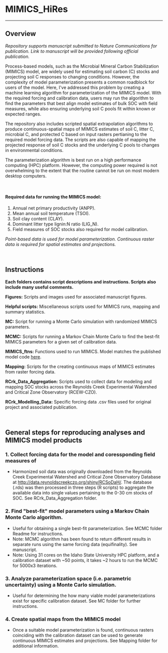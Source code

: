 # MIMICS_HiRes

---


## Overview
*Repository supports manuscript submitted to Nature Communications for publication. Link to manuscript will be provided following official publication.*

Process-based models, such as the Microbial Mineral Carbon Stabilization (MIMICS) model, are widely used for estimating soil carbon (C) stocks and projecting soil C responses to changing conditions. However, the complexity of model parameterization presents a common roadblock for users of the model. Here, I've addressed this problem by creating a machine learning algorithm for parameterization of the MIMICS model. With the required forcing and calibration data, users may run the algorithm to find the parameters that best align model estimates of bulk SOC with field measures, while also ensuring underlying soil C pools fit within known or expected ranges. 

The repository also includes scripted spatial extrapolation algorithms to produce continuous-spatial maps of MIMICS estimates of soil C, litter C, microbial C, and protected C based on input rasters pertianing to the required model forcing data. The scripts are also capable of mapping the projected response of soil C stocks and the underlying C pools to changes in environmental conditions.  

The parameterization algorithm is best run on a high performance computing (HPC) platform. However, the computing power required is not overwhelming to the extent that the routine cannot be run on most modern desktop computers.

</br>

#### Required data for running the MIMICS model:
1) Annual net primary productivity (ANPP).
2) Mean annual soil temperature (TSOI).
3) Soil clay content (CLAY).
4) Dominant litter type lignin:N ratio (LIG_N).
5) Field measures of SOC stocks also required for model calibration.

*Point-based data is used for model parameterization.* 
*Continuous raster data is required for spatial estimates and projections.*

</br>

## Instructions

**Each folders contains script descriptions and instructions. Scripts also include many useful comments.**

**Figures:** Scripts and images used for associated manuscript figures. </br>

**Helpful scripts:** Miscellaneous scripts used for MIMICS runs, mapping and summary statistics. <br/>

**MC:** Script for running a Monte Carlo simulation with randomized MIMICS parameters.<br/>

**MCMC:** Scripts for running a Markov Chain Monte Carlo to find the best-fit MIMICS parameters for a given set of calibration data.<br/>

**MIMICS_ftns:** Functions used to run MIMICS. Model matches the published model code [here](https://github.com/wwieder/MIMICS/tree/sandbox). <br/>

**Mapping:** Scripts for the creating continuous maps of MIMICS estimates from raster forcing data.</br>

**RCrk_Data_Aggregation:** Scripts used to collect data for modeling and mapping SOC stocks across the Reynolds Creek Experimental Watershed and Critical Zone Observatory (RCEW-CZO).</br>

**RCrk_Modelling_Data:** Specific forcing data .csv files used for original project and associated publication.</br>

</br>

## General steps for reproducing analyses and MIMICS model products

### 1. Collect forcing data for the  model and coressponding field measures of 

  * Harmonized soil data was originally downloaded from the Reynolds Creek Experimental Watershed and Critical Zone Observatory Database at http://data.reynoldscreekczo.org/shiny/RCSoDaH/. The database (.rds) was then processed in three steps (R scripts) to aggregate the available data into single values pertaining to the 0-30 cm stocks of SOC. See RCrk_Data_Aggregation folder.

### 2. Find "best-fit" model parameters using a Markov Chain Monte Carlo algorithm.

 * Useful for obtaining a single best-fit parameterization. See MCMC folder Readme for instructions.
 * Note: MCMC algorithm has been found to return different results in separate runs using the same forcing data (equifinality). See manuscript. 
 * Note: Using 31 cores on the Idaho State University HPC platform, and a calibration dataset with ~50 points, it takes ~2 hours to run the MCMC for 5000x3 iterations.

### 3. Analyze parameterization space (i.e. parametric uncertainty) using a Monte Carlo simulation.

 * Useful for determining the how many viable model parameterizations exist for specific calibration dataset. See MC folder for further instructions. 

### 4. Create spatial maps from the MIMICS model 

 * Once a suitable model parameterization is found, continuous rasters coinciding with the calibration dataset can be used to generate continuous MIMICS estimates and projections. See Mapping folder for additional information.



   
